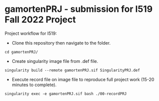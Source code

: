# gamortenPRJ - submission for I519 Fall 2022 Project

Project workflow for I519:

* Clone this repository then navigate to the folder.

`cd gamortenPRJ/`

* Create singularity image file from .def file.

`singularity build --remote gamortenPRJ.sif SingularityPRJ.def`

* Execute record file on image file to reproduce full project work (15-20 minutes to complete).

`singularity exec -e gamortenPRJ.sif bash ./00-recordPRJ`


